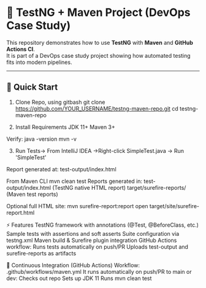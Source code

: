 # 🧪 TestNG + Maven Project (DevOps Case Study)

This repository demonstrates how to use **TestNG** with **Maven** and **GitHub Actions CI**.  
It is part of a DevOps case study project showing how automated testing fits into modern pipelines.

---

## 🚀 Quick Start

1. Clone Repo, using gitbash
git clone https://github.com/YOUR_USERNAME/testng-maven-repo.git
cd testng-maven-repo

2. Install Requirements
JDK 11+
Maven 3+

Verify:
java -version
mvn -v


3. Run Tests-> From IntelliJ IDEA ->Right-click SimpleTest.java → Run 'SimpleTest'

Report generated at:
test-output/index.html


From Maven CLI
mvn clean test
Reports generated in:
test-output/index.html (TestNG native HTML report)
target/surefire-reports/ (Maven test reports)

Optional full HTML site:
mvn surefire-report:report
open target/site/surefire-report.html


⚡ Features
TestNG framework with annotations (@Test, @BeforeClass, etc.)
Sample tests with assertions and soft asserts
Suite configuration via testng.xml
Maven build & Surefire plugin integration
GitHub Actions workflow:
Runs tests automatically on push/PR
Uploads test-output and surefire-reports as artifacts

🤖 Continuous Integration (GitHub Actions)
Workflow: .github/workflows/maven.yml
It runs automatically on push/PR to main or dev:
Checks out repo
Sets up JDK 11
Runs mvn clean test
